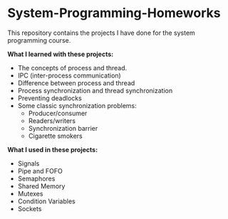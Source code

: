 # System-Programming-Homeworks

This repository contains the projects I have done for the system programming course.  
  
  
**What I learned with these projects:**
* The concepts of process and thread.
* IPC (inter-process communication)
* Difference between process and thread
* Process synchronization and thread synchronization
* Preventing deadlocks
* Some classic synchronization problems:
    * Producer/consumer
    * Readers/writers
    * Synchronization barrier
    * Cigarette smokers

**What I used in these projects:**
* Signals
* Pipe and FOFO
* Semaphores
* Shared Memory
* Mutexes
* Condition Variables
* Sockets
